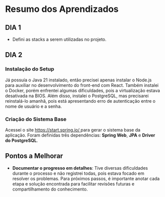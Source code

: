 # Resumo dos Aprendizados

## DIA 1

- Defini as stacks a serem utilizadas no projeto.

## DIA 2

### Instalação do Setup

Já possuía o Java 21 instalado, então precisei apenas instalar o Node.js para auxiliar no desenvolvimento do front-end com React. Também instalei o Docker, porém enfrentei algumas dificuldades, pois a virtualização estava desativada na BIOS. Além disso, instalei o PostgreSQL, mas precisarei reinstalá-lo amanhã, pois está apresentando erro de autenticação entre o nome de usuário e a senha.

### Criação do Sistema Base

Acessei o site [https://start.spring.io/ ](https://start.spring.io/ ) para gerar o sistema base da aplicação. Foram definidas três dependências: **Spring Web**, **JPA** e **Driver do PostgreSQL**.

## Pontos a Melhorar

- **Documentar o progresso em detalhes**: Tive diversas dificuldades durante o processo e não registrei todas, pois estava focado em resolver os problemas. Para próximos passos, é importante anotar cada etapa e solução encontrada para facilitar revisões futuras e compartilhamento do conhecimento.